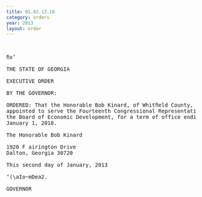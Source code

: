 ```yaml
---
title: 01.02.13.16
category: orders
year: 2013
layout: order
---
```


<pre> 

ﬁx’

THE STATE OF GEORGIA

EXECUTIVE ORDER

BY THE GOVERNOR:

ORDERED: That the Honorable Bob Kinard, of Whitﬁeld County, Georgia, is
appointed to serve the Fourteenth Congressional Representative on
the Board of Economic Development, for a term of office ending
January 1, 2018.

The Honorable Bob Kinard

1920 F airington Drive
Dalton, Georgia 30720

This second day of January, 2013

‘(\aIo~mDea2.

GOVERNOR

</pre>
